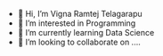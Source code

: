 - 👋 Hi, I’m Vigna Ramtej Telagarapu
- 👀 I’m interested in Programming
- 🌱 I’m currently learning Data Science
- 💞️ I’m looking to collaborate on ....
  



